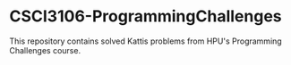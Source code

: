 # CSCI3106-ProgrammingChallenges
This repository contains solved Kattis problems from HPU's Programming Challenges course. 
